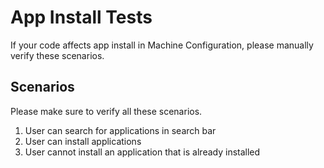 # App Install Tests
If your code affects app install in Machine Configuration, please manually verify these scenarios.

## Scenarios
Please make sure to verify all these scenarios.

1. User can search for applications in search bar
1. User can install applications
1. User cannot install an application that is already installed 